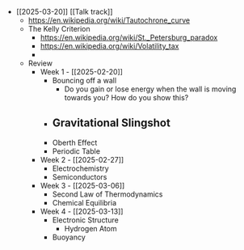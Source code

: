 - [[2025-03-20]] [[Talk track]]
	- https://en.wikipedia.org/wiki/Tautochrone_curve
	- The Kelly Criterion
		- https://en.wikipedia.org/wiki/St._Petersburg_paradox
		- https://en.wikipedia.org/wiki/Volatility_tax
		-
	- Review
		- Week 1 - [[2025-02-20]]
			- Bouncing off a wall
				- Do you gain or lose energy when the wall is moving towards you? How do you show this?
			- Gravitational Slingshot
				-
			- Oberth Effect
			- Periodic Table
		- Week 2 - [[2025-02-27]]
			- Electrochemistry
			- Semiconductors
		- Week 3 - [[2025-03-06]]
			- Second Law of Thermodynamics
			- Chemical Equilibria
		- Week 4 - [[2025-03-13]]
			- Electronic Structure
				- Hydrogen Atom
			- Buoyancy